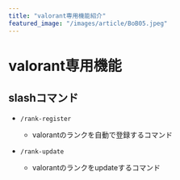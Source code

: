 ```yaml
---
title: "valorant専用機能紹介"
featured_image: "/images/article/BoB05.jpeg"
---
```


# valorant専用機能

## slashコマンド

- `/rank-register`
    - valorantのランクを自動で登録するコマンド

- `/rank-update`
    - valorantのランクをupdateするコマンド